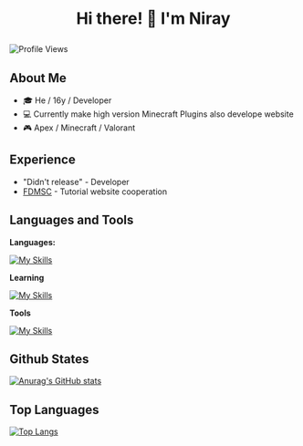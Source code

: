 # <p align="center">Hi there! 👋 I'm Niray</p>

![Profile Views](https://komarev.com/ghpvc/?username=Nightray256&color=yellow)

## About Me

- 🎓 He / 16y / Developer
- 💻 Currently make high version Minecraft Plugins also develope website
- 🎮 Apex / Minecraft / Valorant

## Experience

- "Didn't release" - Developer
- [FDMSC](https://github.com/Nightray256/TutorialProject) - Tutorial website cooperation

## Languages and Tools

**Languages:**

[![My Skills](https://skillicons.dev/icons?i=html,css,js,ts,java,rust,react,nextjs,cpp,cs,go)](https://skillicons.dev)

**Learning**

[![My Skills](https://skillicons.dev/icons?i=react,nextjs,rust,go)](https://skillicons.dev)

**Tools**

[![My Skills](https://skillicons.dev/icons?i=clion,idea,obsidian,latex,visualstudio,vscode,webstorm)](https://skillicons.dev)

## Github States

[![Anurag's GitHub stats](https://github-readme-stats.vercel.app/api?username=Nightray256&show_icons=true&theme=radical)](https://github.com/anuraghazra/github-readme-stats)

## Top Languages
[![Top Langs](https://github-readme-stats.vercel.app/api/top-langs/?username=Nightray256&layout=compact&theme=radical)](https://github.com/anuraghazra/github-readme-stats)
